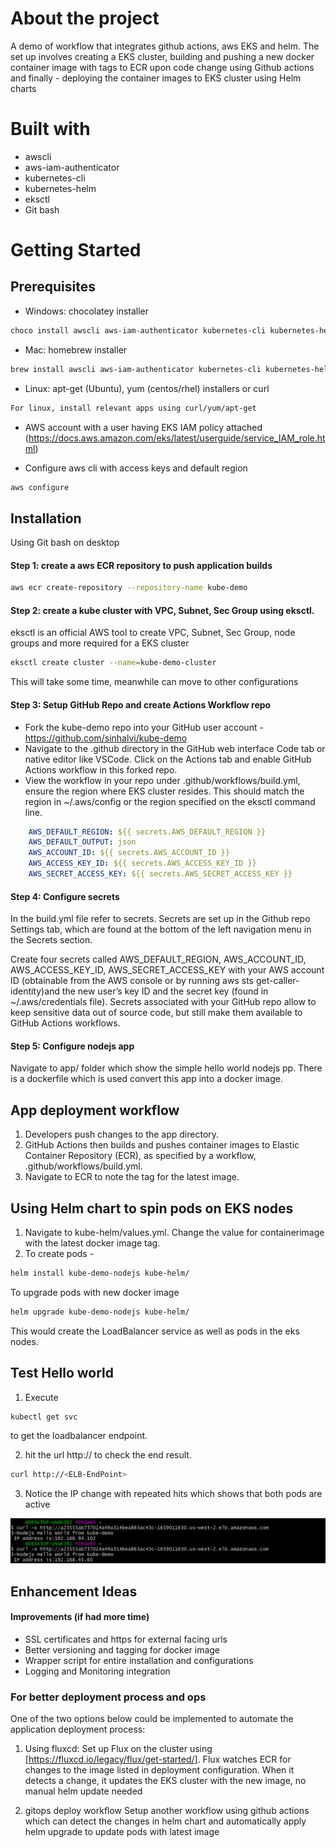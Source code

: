# About the project
A demo of workflow that integrates github actions, aws EKS and helm. The set up involves creating a  EKS cluster, building and pushing a new docker container image with tags to ECR upon code change using Github actions and finally - deploying the container images to EKS cluster using Helm charts   

# Built with
- awscli
- aws-iam-authenticator
- kubernetes-cli
- kubernetes-helm
- eksctl
- Git bash

# Getting Started

## Prerequisites
- Windows: chocolatey installer

```bash
choco install awscli aws-iam-authenticator kubernetes-cli kubernetes-helm eksctl
```
- Mac: homebrew installer 

```bash
brew install awscli aws-iam-authenticator kubernetes-cli kubernetes-helm  weaveworks/tap/eksctl
```
- Linux: apt-get (Ubuntu), yum (centos/rhel) installers or curl

```bash
For linux, install relevant apps using curl/yum/apt-get
```
- AWS account with a user having EKS IAM policy attached (https://docs.aws.amazon.com/eks/latest/userguide/service_IAM_role.html)

- Configure aws cli with access keys and default region
```bash
aws configure
```
## Installation

Using Git bash on desktop
#### Step 1: create a aws ECR repository to push application builds
```bash
aws ecr create-repository --repository-name kube-demo
```
 
#### Step 2: create a kube cluster with VPC, Subnet, Sec Group using eksctl.
eksctl is an official AWS tool to create VPC, Subnet, Sec Group, node groups and more required for a EKS cluster
```bash 
eksctl create cluster --name=kube-demo-cluster
```
This will take some time, meanwhile can move to other configurations
#### Step 3: Setup GitHub Repo and create Actions Workflow repo
- Fork the kube-demo repo into your GitHub user account -  https://github.com/sinhalvi/kube-demo
- Navigate to the .github directory in the GitHub web interface Code tab or native editor like VSCode. Click on the Actions tab and enable GitHub Actions workflow in this forked repo.
- View the workflow in your repo under .github/workflows/build.yml, ensure the region where EKS cluster resides. This should match the region in ~/.aws/config or the region specified on the eksctl command line.
```yaml
    AWS_DEFAULT_REGION: ${{ secrets.AWS_DEFAULT_REGION }}
    AWS_DEFAULT_OUTPUT: json
    AWS_ACCOUNT_ID: ${{ secrets.AWS_ACCOUNT_ID }}
    AWS_ACCESS_KEY_ID: ${{ secrets.AWS_ACCESS_KEY_ID }}
    AWS_SECRET_ACCESS_KEY: ${{ secrets.AWS_SECRET_ACCESS_KEY }}
```

#### Step 4: Configure secrets
In the build.yml file refer to secrets. Secrets are set up in the Github repo Settings tab, which are found at the bottom of the left navigation menu in the Secrets section.

Create four secrets called AWS_DEFAULT_REGION, AWS_ACCOUNT_ID, AWS_ACCESS_KEY_ID, AWS_SECRET_ACCESS_KEY with your AWS account ID (obtainable from the AWS console or by running aws sts get-caller-identity)and the new user’s key ID and the secret key (found in ~/.aws/credentials file). Secrets associated with your GitHub repo allow to keep sensitive data out of source code, but still make them available to GitHub Actions workflows.


#### Step 5: Configure nodejs app
Navigate to app/ folder which show the simple hello world nodejs pp. There is a dockerfile which is used convert this app into a docker image.

## App deployment workflow
1. Developers push changes to the app directory. 
2. GitHub Actions then builds and pushes container images to Elastic Container Repository (ECR), as specified by a workflow, .github/workflows/build.yml. 
3. Navigate to ECR to note the tag for the latest image.

## Using Helm chart to spin pods on EKS nodes
1. Navigate to kube-helm/values.yml. Change the value for containerimage with the latest docker image tag.
2. To create pods -
```bash 
helm install kube-demo-nodejs kube-helm/
```
To upgrade pods with new docker image
```bash 
helm upgrade kube-demo-nodejs kube-helm/
```
This would create the LoadBalancer service as well as pods in the eks nodes.

## Test Hello world
1. Execute
```bash 
kubectl get svc
```
to get the loadbalancer endpoint. 

2. hit the url http://<ELB-EndPoint> to check the end result.
```bash 
curl http://<ELB-EndPoint>
```

3. Notice the IP change with repeated hits which shows that both pods are active 

![alt text](https://github.com/sinhalvi/kube-demo/blob/main/test_result.png)
 
## Enhancement Ideas

#### Improvements (if had more time)
- SSL certificates and https for external facing urls
- Better versioning and tagging for docker image
- Wrapper script for entire installation and configurations
- Logging and Monitoring integration

### For better deployment process and ops
One of the two options below could be implemented to automate the application deployment process:

1. Using fluxcd:
Set up Flux on the cluster using [https://fluxcd.io/legacy/flux/get-started/]. Flux watches ECR for changes to the image listed in deployment configuration. When it detects a change, it updates the EKS cluster with the new image, no manual helm update needed

2. gitops deploy workflow
Setup another workflow using github actions which can detect the changes in helm chart and automatically apply helm upgrade to update pods with latest image

